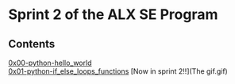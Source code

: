 # Sprint 2 of the ALX SE Program
## Contents
[0x00-python-hello_world](0x00-python-hello_world/)\
[0x01-python-if_else_loops_functions](0x01-python-if_else_loops_functions/)
[Now in sprint 2!!](The gif.gif)
